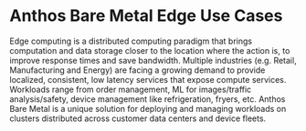 # Anthos Bare Metal Edge Use Cases
Edge computing is a distributed computing paradigm that brings computation and data storage closer to the location where the action is, to improve response times and save bandwidth. Multiple industries (e.g. Retail, Manufacturing and Energy) are facing a growing demand to provide localized, consistent, low latency services that expose compute services. Workloads range from order management, ML for images/traffic analysis/safety, device management like refrigeration, fryers, etc. Anthos Bare Metal is a unique solution for deploying and managing workloads on clusters distributed across customer data centers and device fleets. 
